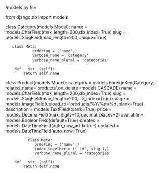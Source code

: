 /models.py file

from django.db import models

class Category(models.Model): 
        name = models.CharField(max_length=200,db_index=True)
        slug = models.SlugField(max_length=200,unique=True)

       class Meta:
                ordering = ('name',)
                verbose_name = 'category'
                verbose_name_plural = 'categories'

        def __str__(self):
            return self.name

class Product(models.Model):
        category = models.ForeignKey(Category, related_name='products',on_delete=models.CASCADE)
        name = models.CharField(max_length=200,db_index=True)
        slug = models.SlugField(max_length=200,db_index=True)
        image = models.ImageField(upload_to='products/%Y/%m/%d',blank=True)
        description = models.TextField(blank=True)
        price = models.DecimalField(max_digits=10,decimal_places=2)
        available = models.BooleanField(default=True)
        created = models.DateTimeField(auto_now_add=True)
        updated = models.DateTimeField(auto_now=True)

              class Meta:
                 ordering = ('name',)
                 index_together = (('id','slug'),)
                 verbose_name_plural = 'categories'

        def __str__(self):
            return self.name
